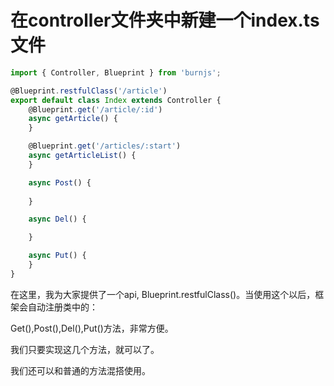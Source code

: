 在controller文件夹中新建一个index.ts文件
====

```ts
import { Controller, Blueprint } from 'burnjs';

@Blueprint.restfulClass('/article')
export default class Index extends Controller {
    @Blueprint.get('/article/:id')
    async getArticle() {
    }

    @Blueprint.get('/articles/:start')
    async getArticleList() {
    }

    async Post() {
       
    }

    async Del() {

    }

    async Put() {
    }
}

```

在这里，我为大家提供了一个api, Blueprint.restfulClass()。当使用这个以后，框架会自动注册类中的：

Get(),Post(),Del(),Put()方法，非常方便。

我们只要实现这几个方法，就可以了。


我们还可以和普通的方法混搭使用。
